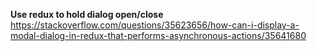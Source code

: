 **Use redux to hold dialog open/close**
https://stackoverflow.com/questions/35623656/how-can-i-display-a-modal-dialog-in-redux-that-performs-asynchronous-actions/35641680
